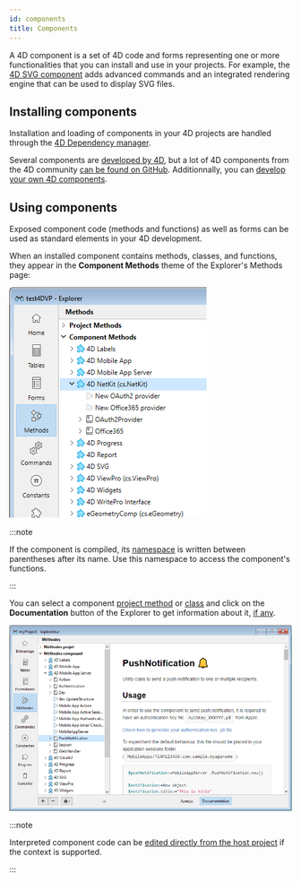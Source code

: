 ```yaml
---
id: components
title: Components
---
```


A 4D component is a set of 4D code and forms representing one or more functionalities that you can install and use in your projects. For example, the [4D SVG component](https://github.com/4d/4D-SVG) adds advanced commands and an integrated rendering engine that can be used to display SVG files.

## Installing components

Installation and loading of components in your 4D projects are handled through the [4D Dependency manager](../Project/components.md). 

Several components are [developed by 4D](../Extensions/overview.md#components-developed-by-4d), but a lot of 4D components from the 4D community [can be found on GitHub](https://github.com/search?q=4d-component&type=Repositories). Additionnally, you can [develop your own 4D components](../Extensions/develop-components.md).

## Using components

Exposed component code (methods and functions) as well as forms can be used as standard elements in your 4D development.

When an installed component contains methods, classes, and functions, they appear in the **Component Methods** theme of the Explorer's Methods page:

![alt-text](../assets/en/Concepts/components-explorer.png)

:::note

If the component is compiled, its [namespace](../Extensions/develop-components.md#declaring-the-component-namespace) is written between parentheses after its name. Use this namespace to access the component's functions.

:::

You can select a component [project method](methods.md) or [class](classes.md) and click on the **Documentation** button of the Explorer to get information about it, [if any](Project/documentation.md).

![alt-text](../assets/en/Project/compDoc.png)

:::note

Interpreted component code can be [edited directly from the host project](../Extensions/develop-components.md#editing-components-from-the-host) if the context is supported. 

:::
